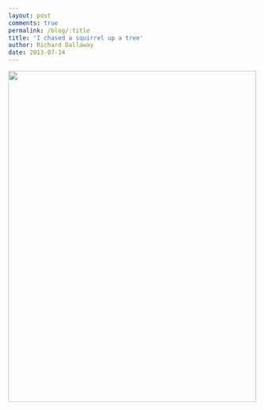 ```yaml
---
layout: post
comments: true
permalink: /blog/:title
title: 'I chased a squirrel up a tree'
author: Richard Dallaway
date: 2013-07-14
---
```


<div><a href="//static.skitters.dallaway.com/IMG_20130714_092510.jpg"><img src="//static.skitters.dallaway.com/IMG_20130714_092510.jpg.500.jpg" width="500" height="667"/></a></div>


  
    
